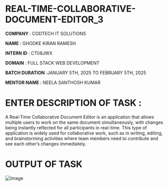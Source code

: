 # REAL-TIME-COLLABORATIVE-DOCUMENT-EDITOR_3

**COMPANY** : CODTECH IT SOLUTIONS

**NAME** : GHODKE KIRAN RAMESH

**INTERN ID** : CT08JWX

**DOMAIN** : FULL STACK WEB DEVELOPMENT

**BATCH DURATION** :JANUARY 5TH, 2025 TO FEBRUARY 5TH, 2025

**MENTOR NAME** : NEELA SANTHOSH KUMAR

# ENTER DESCRIPTION OF TASK :

A Real-Time Collaborative Document Editor is an application that allows multiple users to work on the same document simultaneously, with changes being instantly reflected for all participants in real-time. This type of application is widely used for collaborative work, such as in writing, editing, and brainstorming activities where team members need to contribute and see each other’s changes immediately.

# OUTPUT OF TASK
![Image](https://github.com/user-attachments/assets/41d9dc1e-e007-4254-a6fb-c09dfbd31109)
